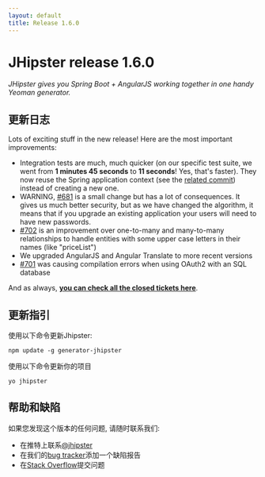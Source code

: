 ```yaml
---
layout: default
title: Release 1.6.0
---
```


JHipster release 1.6.0
==================

*JHipster gives you Spring Boot + AngularJS working together in one handy Yeoman generator.*

更新日志
----------

Lots of exciting stuff in the new release! Here are the most important improvements:

- Integration tests are much, much quicker (on our specific test suite, we went from __1 minutes 45 seconds__ to __11 seconds__! Yes, that's faster). They now reuse the Spring application context (see the [related commit](https://github.com/jhipster/generator-jhipster/commit/c825bf0ec6a05bffa1925fff9d2208d0cb4c13bc)) instead of creating a new one.
- WARNING, [#681](https://github.com/jhipster/generator-jhipster/issues/681) is a small change but has a lot of consequences. It gives us much better security, but as we have changed the algorithm, it means that if you upgrade an existing application your users will need to have new passwords.
- [#702](https://github.com/jhipster/generator-jhipster/issues/702) is an improvement over one-to-many and many-to-many relationships to handle entities with some upper case letters in their names (like "priceList")
- We upgraded AngularJS and Angular Translate to more recent versions
- [#701](https://github.com/jhipster/generator-jhipster/issues/701) was causing compilation errors when using OAuth2 with an SQL database

And as always, __[you can check all the closed tickets here](https://github.com/jhipster/generator-jhipster/issues?q=milestone%3A1.6.0+is%3Aclosed)__.

更新指引
------------

使用以下命令更新Jhipster:

```
npm update -g generator-jhipster
```

使用以下命令更新你的项目

```
yo jhipster
```

帮助和缺陷
--------------

如果您发现这个版本的任何问题, 请随时联系我们:

- 在推特上联系[@jhipster](https://twitter.com/jhipster)
- 在我们的[bug tracker](https://github.com/jhipster/generator-jhipster/issues?state=open)添加一个缺陷报告
- 在[Stack Overflow](http://stackoverflow.com/tags/jhipster/info)提交问题
